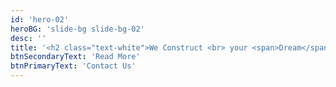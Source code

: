 ```yaml
---
id: 'hero-02'
heroBG: 'slide-bg slide-bg-02'
desc: ''
title: '<h2 class="text-white">We Construct <br> your <span>Dream</span></h2>'
btnSecondaryText: 'Read More'
btnPrimaryText: 'Contact Us'
---
```

